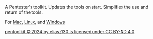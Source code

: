 A Pentester's toolkit. Updates the tools on start. Simplifies the use and return of the tools.

For [Mac](https://github.com/eliasz130/pentoolkit/tree/main/mac), [Linux](https://github.com/eliasz130/pentoolkit/tree/main/linux), and [Windows](https://github.com/eliasz130/pentoolkit/tree/main/windows)

[pentoolkit © 2024 by eliasz130 is licensed under CC BY-ND 4.0](https://github.com/eliasz130/pentoolkit?tab=License-1-ov-file#)
